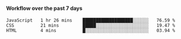 #### Workflow over the past 7 days

<!--START_SECTION:waka-->

```text
JavaScript   1 hr 26 mins    ███████████████████░░░░░░   76.59 %
CSS          21 mins         █████░░░░░░░░░░░░░░░░░░░░   19.47 %
HTML         4 mins          █░░░░░░░░░░░░░░░░░░░░░░░░   03.94 %
```

<!--END_SECTION:waka-->
